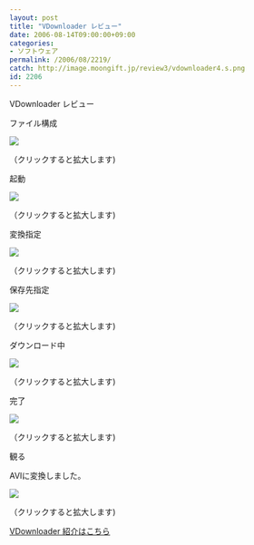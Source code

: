 ```yaml
---
layout: post
title: "VDownloader レビュー"
date: 2006-08-14T09:00:00+09:00
categories:
- ソフトウェア
permalink: /2006/08/2219/
catch: http://image.moongift.jp/review3/vdownloader4.s.png
id: 2206
---
```

VDownloader レビュー  
<!--more-->

ファイル構成

  

[![](http://image.moongift.jp/review3/vdownloader1.s.png)](http://image.moongift.jp/review3/vdownloader1.png)  
  
（クリックすると拡大します)

  

起動

  

[![](http://image.moongift.jp/review3/vdownloader2.s.png)](http://image.moongift.jp/review3/vdownloader2.png)  
  
（クリックすると拡大します)

  

変換指定

  

[![](http://image.moongift.jp/review3/vdownloader3.s.png)](http://image.moongift.jp/review3/vdownloader3.png)  
  
（クリックすると拡大します)

  

保存先指定

  

[![](http://image.moongift.jp/review3/vdownloader4.s.png)](http://image.moongift.jp/review3/vdownloader4.png)  
  
（クリックすると拡大します)

  

ダウンロード中

  

[![](http://image.moongift.jp/review3/vdownloader5.s.png)](http://image.moongift.jp/review3/vdownloader5.png)  
  
（クリックすると拡大します)

  

完了

  

[![](http://image.moongift.jp/review3/vdownloader6.s.png)](http://image.moongift.jp/review3/vdownloader6.png)  
  
（クリックすると拡大します)

  

観る

  

AVIに変換しました。

  

[![](http://image.moongift.jp/review3/vdownloader7.s.png)](http://image.moongift.jp/review3/vdownloader7.png)  
  
（クリックすると拡大します)

  

[VDownloader 紹介はこちら](http://fw.moongift.jp/intro/i-2213.html)

